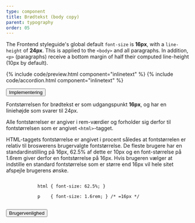 ```yaml
---
type: component
title: Brødtekst (body copy)
parent: typography
order: 05
---
```


<p>The Frontend styleguide's global default <code>font-size</code> is <strong>16px</strong>, with a <code>line-height</code> of <strong>24px</strong>. This is applied to the <code>&lt;body&gt;</code> and all paragraphs. In addition, <code>&lt;p&gt;</code> (paragraphs) receive a bottom margin of half their computed line-height (10px by default).</p>

{% include code/preview.html component="inlinetext" %}
{% include code/accordion.html component="inlinetext" %}

<div class="accordion-bordered">
  <button class="button-unstyled accordion-button"
      aria-expanded="false" aria-controls="bodycopy-docs-tech">
    Implementering
  </button>
  <div id="bodycopy-docs-tech" aria-hidden="true" class="accordion-content">
    <p>Fontstørrelsen for brødtekst er som udgangspunkt <strong>16px</strong>, og har en liniehøjde som svarer til 24px.</p>
    <p>Alle fontstørrelser er angiver i rem-værdier og forholder sig derfor til fontstørrelsen som er angivet <code>&lt;html&gt;</code>-tagget.</p>
    <p>HTML-taggets fontstørrelse er angivet i procent således at fontstørrelen er relativ til broswerens brugervalgte fontstørrelse. De fleste brugere har en standardinstilling på 16px, 62.5% af dette er 10px og en font-størrelse på 1.6rem giver derfor en fontstørrelse på 16px. Hvis brugeren vælger at indstille en standard fontstørrelse som er større end 16px vil hele sitet afspejle brugerens ønske.</p>
    <div class="code-highlight">
        <code>        
            html { font-size: 62.5%; } <br>
            p &nbsp;&nbsp;&nbsp;{ font-size: 1.6rem; } /* =16px */ <br>
        </code>
    </div>
  </div>
</div>
<div class="accordion-bordered accordion-docs">
  <button class="button-unstyled accordion-button"
      aria-expanded="true" aria-controls="bodycopy-docs">
    Brugervenlighed
  </button>
  <div id="bodycopy-docs" class="accordion-content">
    
  </div>
</div>
